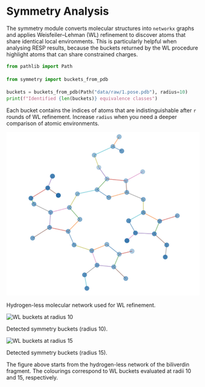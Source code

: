 # Symmetry Analysis

The symmetry module converts molecular structures into `networkx` graphs and
applies Weisfeiler–Lehman (WL) refinement to discover atoms that share identical
local environments. This is particularly helpful when analysing RESP results,
because the buckets returned by the WL procedure highlight atoms that can share
constrained charges.

```python
from pathlib import Path

from symmetry import buckets_from_pdb

buckets = buckets_from_pdb(Path("data/raw/1.pose.pdb"), radius=10)
print(f"Identified {len(buckets)} equivalence classes")
```

Each bucket contains the indices of atoms that are indistinguishable after `r`
rounds of WL refinement. Increase `radius` when you need a deeper comparison of
atomic environments.

![Hydrogen-less network](./img/network.png)

Hydrogen-less molecular network used for WL refinement.

![WL buckets at radius 10](./img/symmetry_r10.png)

Detected symmetry buckets (radius 10).

![WL buckets at radius 15](./img/symmetry_r15.png)

Detected symmetry buckets (radius 15).

The figure above starts from the hydrogen-less network of the biliverdin
fragment. The colourings correspond to WL buckets evaluated at radii 10 and 15,
respectively.
